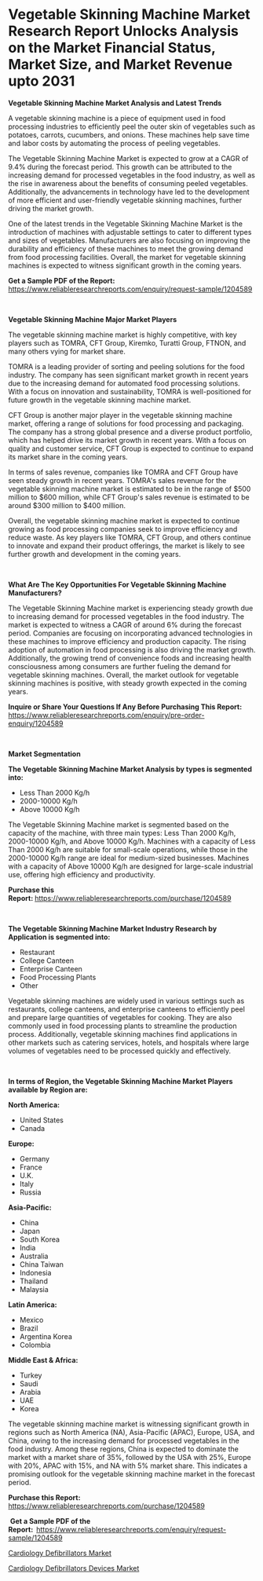 <p><h1>Vegetable Skinning Machine Market Research Report Unlocks Analysis on the Market Financial Status, Market Size, and Market Revenue upto 2031</h1></p><p><strong>Vegetable Skinning Machine Market Analysis and Latest Trends</strong></p>
<p><p>A vegetable skinning machine is a piece of equipment used in food processing industries to efficiently peel the outer skin of vegetables such as potatoes, carrots, cucumbers, and onions. These machines help save time and labor costs by automating the process of peeling vegetables.</p><p>The Vegetable Skinning Machine Market is expected to grow at a CAGR of 9.4% during the forecast period. This growth can be attributed to the increasing demand for processed vegetables in the food industry, as well as the rise in awareness about the benefits of consuming peeled vegetables. Additionally, the advancements in technology have led to the development of more efficient and user-friendly vegetable skinning machines, further driving the market growth.</p><p>One of the latest trends in the Vegetable Skinning Machine Market is the introduction of machines with adjustable settings to cater to different types and sizes of vegetables. Manufacturers are also focusing on improving the durability and efficiency of these machines to meet the growing demand from food processing facilities. Overall, the market for vegetable skinning machines is expected to witness significant growth in the coming years.</p></p>
<p><strong>Get a Sample PDF of the Report:&nbsp;</strong> <a href="https://www.reliableresearchreports.com/enquiry/request-sample/1204589">https://www.reliableresearchreports.com/enquiry/request-sample/1204589</a></p>
<p>&nbsp;</p>
<p><strong>Vegetable Skinning Machine Major Market Players</strong></p>
<p><p>The vegetable skinning machine market is highly competitive, with key players such as TOMRA, CFT Group, Kiremko, Turatti Group, FTNON, and many others vying for market share. </p><p>TOMRA is a leading provider of sorting and peeling solutions for the food industry. The company has seen significant market growth in recent years due to the increasing demand for automated food processing solutions. With a focus on innovation and sustainability, TOMRA is well-positioned for future growth in the vegetable skinning machine market.</p><p>CFT Group is another major player in the vegetable skinning machine market, offering a range of solutions for food processing and packaging. The company has a strong global presence and a diverse product portfolio, which has helped drive its market growth in recent years. With a focus on quality and customer service, CFT Group is expected to continue to expand its market share in the coming years.</p><p>In terms of sales revenue, companies like TOMRA and CFT Group have seen steady growth in recent years. TOMRA's sales revenue for the vegetable skinning machine market is estimated to be in the range of $500 million to $600 million, while CFT Group's sales revenue is estimated to be around $300 million to $400 million.</p><p>Overall, the vegetable skinning machine market is expected to continue growing as food processing companies seek to improve efficiency and reduce waste. As key players like TOMRA, CFT Group, and others continue to innovate and expand their product offerings, the market is likely to see further growth and development in the coming years.</p></p>
<p>&nbsp;</p>
<p><strong>What Are The Key Opportunities For Vegetable Skinning Machine Manufacturers?</strong></p>
<p><p>The Vegetable Skinning Machine market is experiencing steady growth due to increasing demand for processed vegetables in the food industry. The market is expected to witness a CAGR of around 6% during the forecast period. Companies are focusing on incorporating advanced technologies in these machines to improve efficiency and production capacity. The rising adoption of automation in food processing is also driving the market growth. Additionally, the growing trend of convenience foods and increasing health consciousness among consumers are further fueling the demand for vegetable skinning machines. Overall, the market outlook for vegetable skinning machines is positive, with steady growth expected in the coming years.</p></p>
<p><strong>Inquire or Share Your Questions If Any Before Purchasing This Report:</strong> <a href="https://www.reliableresearchreports.com/enquiry/pre-order-enquiry/1204589">https://www.reliableresearchreports.com/enquiry/pre-order-enquiry/1204589</a></p>
<p>&nbsp;</p>
<p><strong>Market Segmentation</strong></p>
<p><strong>The Vegetable Skinning Machine Market Analysis by types is segmented into:</strong></p>
<p><ul><li>Less Than 2000 Kg/h</li><li>2000-10000 Kg/h</li><li>Above 10000 Kg/h</li></ul></p>
<p><p>The Vegetable Skinning Machine market is segmented based on the capacity of the machine, with three main types: Less Than 2000 Kg/h, 2000-10000 Kg/h, and Above 10000 Kg/h. Machines with a capacity of Less Than 2000 Kg/h are suitable for small-scale operations, while those in the 2000-10000 Kg/h range are ideal for medium-sized businesses. Machines with a capacity of Above 10000 Kg/h are designed for large-scale industrial use, offering high efficiency and productivity.</p></p>
<p><strong>Purchase this Report:&nbsp;</strong><a href="https://www.reliableresearchreports.com/purchase/1204589">https://www.reliableresearchreports.com/purchase/1204589</a></p>
<p>&nbsp;</p>
<p><strong>The Vegetable Skinning Machine Market Industry Research by Application is segmented into:</strong></p>
<p><ul><li>Restaurant</li><li>College Canteen</li><li>Enterprise Canteen</li><li>Food Processing Plants</li><li>Other</li></ul></p>
<p><p>Vegetable skinning machines are widely used in various settings such as restaurants, college canteens, and enterprise canteens to efficiently peel and prepare large quantities of vegetables for cooking. They are also commonly used in food processing plants to streamline the production process. Additionally, vegetable skinning machines find applications in other markets such as catering services, hotels, and hospitals where large volumes of vegetables need to be processed quickly and effectively.</p></p>
<p>&nbsp;</p>
<p><strong>In terms of Region, the Vegetable Skinning Machine Market Players available by Region are:</strong></p>
<p>
    <p> <strong> North America: </strong>
        <ul>
            <li>United States</li>
            <li>Canada</li>
        </ul>
        </p> 
    <p> <strong> Europe: </strong>
        <ul>
            <li>Germany</li>
            <li>France</li>
            <li>U.K.</li>
            <li>Italy</li>
            <li>Russia</li>
        </ul>
        </p> 
    <p> <strong> Asia-Pacific: </strong>
        <ul>
            <li>China</li>
            <li>Japan</li>
            <li>South Korea</li>
            <li>India</li>
            <li>Australia</li>
            <li>China Taiwan</li>
            <li>Indonesia</li>
            <li>Thailand</li>
            <li>Malaysia</li>
        </ul>
        </p> 
    <p> <strong> Latin America: </strong>
        <ul>
            <li>Mexico</li>
            <li>Brazil</li>
            <li>Argentina Korea</li>
            <li>Colombia</li>
        </ul>
        </p> 
    <p> <strong> Middle East & Africa: </strong>
        <ul>
            <li>Turkey</li>
            <li>Saudi</li>
            <li>Arabia</li>
            <li>UAE</li>
            <li>Korea</li>
        </ul>
    </p>
    </p>
<p><p>The vegetable skinning machine market is witnessing significant growth in regions such as North America (NA), Asia-Pacific (APAC), Europe, USA, and China, owing to the increasing demand for processed vegetables in the food industry. Among these regions, China is expected to dominate the market with a market share of 35%, followed by the USA with 25%, Europe with 20%, APAC with 15%, and NA with 5% market share. This indicates a promising outlook for the vegetable skinning machine market in the forecast period.</p></p>
<p><strong>Purchase this Report: </strong><a href="https://www.reliableresearchreports.com/purchase/1204589">https://www.reliableresearchreports.com/purchase/1204589</a></p>
<p>&nbsp;<strong>Get a Sample PDF of the Report:&nbsp;&nbsp;</strong><a href="https://www.reliableresearchreports.com/enquiry/request-sample/1204589">https://www.reliableresearchreports.com/enquiry/request-sample/1204589</a></p>
<p><strong></strong></p>
<p><p><a href="https://github.com/Airanohannonzb68e5pb53oc1/Market-Research-Report-List-1/blob/main/cardiology-defibrillators-market.md">Cardiology Defibrillators Market</a></p><p><a href="https://github.com/fiixsa/Market-Research-Report-List-1/blob/main/cardiology-defibrillators-devices-market.md">Cardiology Defibrillators Devices Market</a></p></p>